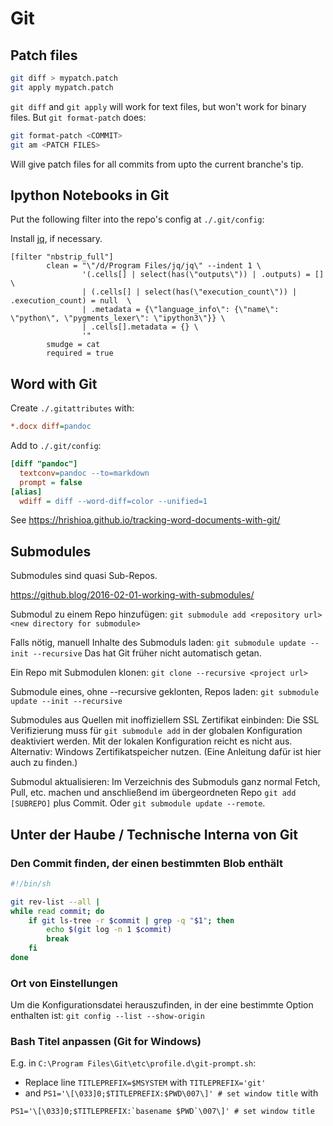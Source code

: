 # Git

## Patch files

```bash
git diff > mypatch.patch
git apply mypatch.patch
```

`git diff` and `git apply` will work for text files, but won't work for binary files. But `git format-patch` does:

```bash
git format-patch <COMMIT>
git am <PATCH FILES>
```

Will give patch files for all commits from <COMMIT> upto the current branche's tip.

## Ipython Notebooks in Git

Put the following filter into the repo's config at `./.git/config`:

Install [jq](https://stedolan.github.io/jq/), if necessary.

```
[filter "nbstrip_full"]
        clean = "\"/d/Program Files/jq/jq\" --indent 1 \
                '(.cells[] | select(has(\"outputs\")) | .outputs) = []  \
                | (.cells[] | select(has(\"execution_count\")) | .execution_count) = null  \
                | .metadata = {\"language_info\": {\"name\": \"python\", \"pygments_lexer\": \"ipython3\"}} \
                | .cells[].metadata = {} \
                '"
        smudge = cat
        required = true
```

## Word with Git

Create `./.gitattributes` with:

```ini
*.docx diff=pandoc
```

Add to `./.git/config`:

```ini
[diff "pandoc"]
  textconv=pandoc --to=markdown
  prompt = false
[alias]
  wdiff = diff --word-diff=color --unified=1
```

See https://hrishioa.github.io/tracking-word-documents-with-git/

## Submodules

Submodules sind quasi Sub-Repos.

https://github.blog/2016-02-01-working-with-submodules/

Submodul zu einem Repo hinzufügen: `git submodule add <repository url> <new directory for submodule>`

Falls nötig, manuell Inhalte des Submoduls laden: `git submodule update --init --recursive`
Das hat Git früher nicht automatisch getan.

Ein Repo mit Submodulen klonen: `git clone --recursive <project url>`

Submodule eines, ohne --recursive geklonten, Repos laden: `git submodule update --init --recursive`

Submodules aus Quellen mit inoffiziellem SSL Zertifikat einbinden:
Die SSL Verifizierung muss für `git submodule add` in der globalen Konfiguration deaktiviert werden. Mit der lokalen Konfiguration reicht es nicht aus. Alternativ: Windows Zertifikatspeicher nutzen. (Eine Anleitung dafür ist hier auch zu finden.)

Submodul aktualisieren: Im Verzeichnis des Submoduls ganz normal Fetch, Pull, etc. machen und anschließend im übergeordneten Repo `git add [SUBREPO]` plus Commit. Oder `git submodule update --remote`.

## Unter der Haube / Technische Interna von Git

### Den Commit finden, der einen bestimmten Blob enthält

```sh
#!/bin/sh

git rev-list --all |
while read commit; do
    if git ls-tree -r $commit | grep -q "$1"; then
	    echo $(git log -n 1 $commit)
	    break
    fi
done
```

### Ort von Einstellungen

Um die Konfigurationsdatei herauszufinden, in der eine bestimmte Option enthalten ist: `git config --list --show-origin`

### Bash Titel anpassen (Git for Windows)

E.g. in `C:\Program Files\Git\etc\profile.d\git-prompt.sh`:

- Replace line `TITLEPREFIX=$MSYSTEM` with `TITLEPREFIX='git'`
- and `PS1='\[\033]0;$TITLEPREFIX:$PWD\007\]' # set window title` with

```
PS1='\[\033]0;$TITLEPREFIX:`basename $PWD`\007\]' # set window title
```
